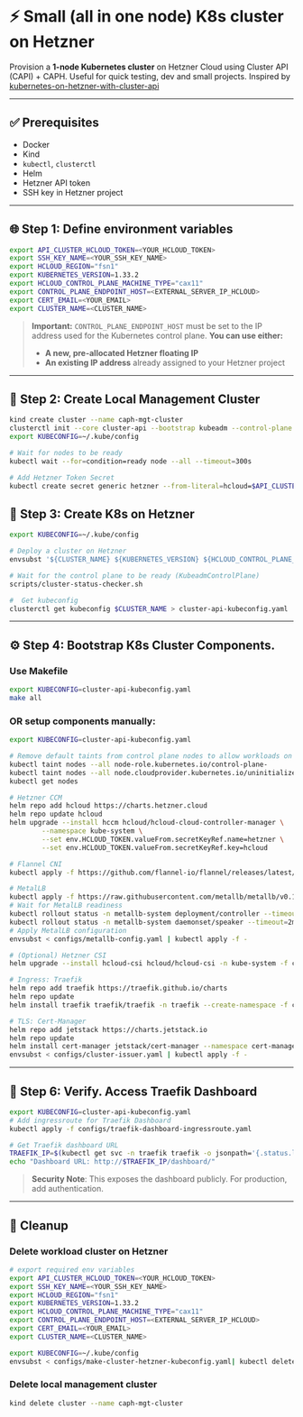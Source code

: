 # ⚡ Small (all in one node) K8s cluster on Hetzner

Provision a **1-node Kubernetes cluster** on Hetzner Cloud using Cluster API (CAPI) + CAPH. Useful for quick testing, dev and small projects. Inspired by [kubernetes-on-hetzner-with-cluster-api](https://community.hetzner.com/tutorials/kubernetes-on-hetzner-with-cluster-api)

---

## ✅ Prerequisites

- Docker
- Kind
- `kubectl`, `clusterctl`
- Helm
- Hetzner API token
- SSH key in Hetzner project

---

## 🌐 Step 1: Define environment variables

```bash
export API_CLUSTER_HCLOUD_TOKEN=<YOUR_HCLOUD_TOKEN>
export SSH_KEY_NAME=<YOUR_SSH_KEY_NAME>
export HCLOUD_REGION="fsn1"
export KUBERNETES_VERSION=1.33.2
export HCLOUD_CONTROL_PLANE_MACHINE_TYPE="cax11"
export CONTROL_PLANE_ENDPOINT_HOST=<EXTERNAL_SERVER_IP_HCLOUD>
export CERT_EMAIL=<YOUR_EMAIL>
export CLUSTER_NAME=<CLUSTER_NAME>
```

> **Important:**
> `CONTROL_PLANE_ENDPOINT_HOST` must be set to the IP address used for the Kubernetes control plane.
> **You can use either:**
> - **A new, pre-allocated Hetzner floating IP**
> - **An existing IP address** already assigned to your Hetzner project


---

## 🧰 Step 2: Create Local Management Cluster

```bash
kind create cluster --name caph-mgt-cluster
clusterctl init --core cluster-api --bootstrap kubeadm --control-plane kubeadm --infrastructure hetzner
export KUBECONFIG=~/.kube/config

# Wait for nodes to be ready
kubectl wait --for=condition=ready node --all --timeout=300s

# Add Hetzner Token Secret
kubectl create secret generic hetzner --from-literal=hcloud=$API_CLUSTER_HCLOUD_TOKEN
```

## 🚀 Step 3: Create K8s on Hetzner
```bash
export KUBECONFIG=~/.kube/config

# Deploy a cluster on Hetzner
envsubst '${CLUSTER_NAME} ${KUBERNETES_VERSION} ${HCLOUD_CONTROL_PLANE_MACHINE_TYPE} ${CONTROL_PLANE_ENDPOINT_HOST} ${HCLOUD_REGION} ${SSH_KEY_NAME}'  < configs/make-cluster-hetzner-kubeconfig.yaml | kubectl apply -f -

# Wait for the control plane to be ready (KubeadmControlPlane)
scripts/cluster-status-checker.sh

#  Get kubeconfig
clusterctl get kubeconfig $CLUSTER_NAME > cluster-api-kubeconfig.yaml

```

---

## ⚙️ Step 4: Bootstrap K8s Cluster Components.

### Use Makefile
```bash
export KUBECONFIG=cluster-api-kubeconfig.yaml
make all
```

### OR setup components manually:

```bash
export KUBECONFIG=cluster-api-kubeconfig.yaml

# Remove default taints from control plane nodes to allow workloads on the control plane.
kubectl taint nodes --all node-role.kubernetes.io/control-plane-
kubectl taint nodes --all node.cloudprovider.kubernetes.io/uninitialized-
kubectl get nodes

# Hetzner CCM
helm repo add hcloud https://charts.hetzner.cloud
helm repo update hcloud
helm upgrade --install hccm hcloud/hcloud-cloud-controller-manager \
        --namespace kube-system \
        --set env.HCLOUD_TOKEN.valueFrom.secretKeyRef.name=hetzner \
        --set env.HCLOUD_TOKEN.valueFrom.secretKeyRef.key=hcloud

# Flannel CNI
kubectl apply -f https://github.com/flannel-io/flannel/releases/latest/download/kube-flannel.yml

# MetalLB
kubectl apply -f https://raw.githubusercontent.com/metallb/metallb/v0.15.2/config/manifests/metallb-native.yaml
# Wait for MetalLB readiness
kubectl rollout status -n metallb-system deployment/controller --timeout=2m
kubectl rollout status -n metallb-system daemonset/speaker --timeout=2m
# Apply MetalLB configuration
envsubst < configs/metallb-config.yaml | kubectl apply -f -

# (Optional) Hetzner CSI
helm upgrade --install hcloud-csi hcloud/hcloud-csi -n kube-system -f configs/csi-values.yaml

# Ingress: Traefik
helm repo add traefik https://traefik.github.io/charts
helm repo update
helm install traefik traefik/traefik -n traefik --create-namespace -f configs/traefik-values.yaml

# TLS: Cert-Manager
helm repo add jetstack https://charts.jetstack.io
helm repo update
helm install cert-manager jetstack/cert-manager --namespace cert-manager --create-namespace --set crds.enabled=true
envsubst < configs/cluster-issuer.yaml | kubectl apply -f -
```

---

## 🧪 Step 6: Verify. Access Traefik Dashboard
```bash
export KUBECONFIG=cluster-api-kubeconfig.yaml
# Add ingressroute for Traefik Dashboard
kubectl apply -f configs/traefik-dashboard-ingressroute.yaml

# Get Traefik dashboard URL
TRAEFIK_IP=$(kubectl get svc -n traefik traefik -o jsonpath='{.status.loadBalancer.ingress[0].ip}')
echo "Dashboard URL: http://$TRAEFIK_IP/dashboard/"
```

> **Security Note**: This exposes the dashboard publicly. For production, add authentication.

---

## 🧹 Cleanup

### Delete workload cluster on Hetzner

```bash
# export required env variables
export API_CLUSTER_HCLOUD_TOKEN=<YOUR_HCLOUD_TOKEN>
export SSH_KEY_NAME=<YOUR_SSH_KEY_NAME>
export HCLOUD_REGION="fsn1"
export KUBERNETES_VERSION=1.33.2
export HCLOUD_CONTROL_PLANE_MACHINE_TYPE="cax11"
export CONTROL_PLANE_ENDPOINT_HOST=<EXTERNAL_SERVER_IP_HCLOUD>
export CERT_EMAIL=<YOUR_EMAIL>
export CLUSTER_NAME=<CLUSTER_NAME>
```

```bash
export KUBECONFIG=~/.kube/config
envsubst < configs/make-cluster-hetzner-kubeconfig.yaml| kubectl delete -f -
```

### Delete local management cluster
```bash
kind delete cluster --name caph-mgt-cluster
```
